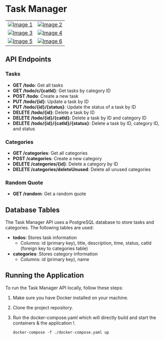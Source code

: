 # Task Manager

|  |  |
| --- | --- |
| [![Image 1](https://git-bitbucket.aws.fico.com:8443/users/ujjwallnu/repos/test/raw/ss/1.png)](https://git-bitbucket.aws.fico.com:8443/users/ujjwallnu/repos/test/raw/ss/1.png) | [![Image 2](https://git-bitbucket.aws.fico.com:8443/users/ujjwallnu/repos/test/raw/ss/2.png)](https://git-bitbucket.aws.fico.com:8443/users/ujjwallnu/repos/test/raw/ss/2.png) |
| [![Image 3](https://git-bitbucket.aws.fico.com:8443/users/ujjwallnu/repos/test/raw/ss/3.png)](https://git-bitbucket.aws.fico.com:8443/users/ujjwallnu/repos/test/raw/ss/3.png) | [![Image 4](https://git-bitbucket.aws.fico.com:8443/users/ujjwallnu/repos/test/raw/ss/4.png)](https://git-bitbucket.aws.fico.com:8443/users/ujjwallnu/repos/test/raw/ss/4.png) |
| [![Image 5](https://git-bitbucket.aws.fico.com:8443/users/ujjwallnu/repos/test/raw/ss/5.png)](https://git-bitbucket.aws.fico.com:8443/users/ujjwallnu/repos/test/raw/ss/5.png) | [![Image 6](https://git-bitbucket.aws.fico.com:8443/users/ujjwallnu/repos/test/raw/ss/6.png)](https://git-bitbucket.aws.fico.com:8443/users/ujjwallnu/repos/test/raw/ss/6.png) |


## API Endpoints

### Tasks

- **GET /todo**: Get all tasks
- **GET /todo/c/{catId}**: Get tasks by category ID
- **POST /todo**: Create a new task
- **PUT /todo/{id}**: Update a task by ID
- **PUT /todo/{id}/{status}**: Update the status of a task by ID
- **DELETE /todo/{id}**: Delete a task by ID
- **DELETE /todo/{id}/{catId}**: Delete a task by ID and category ID
- **DELETE /todo/{id}/{catId}/{status}**: Delete a task by ID, category ID, and status

### Categories

- **GET /categories**: Get all categories
- **POST /categories**: Create a new category
- **DELETE /categories/{id}**: Delete a category by ID
- **DELETE /categories/deleteUnused**: Delete all unused categories

### Random Quote

- **GET /random**: Get a random quote

## Database Tables

The Task Manager API uses a PostgreSQL database to store tasks and categories. The following tables are used:

- **todos**: Stores task information
  - Columns: id (primary key), title, description, time, status, catId (foreign key to categories table)
- **categories**: Stores category information
  - Columns: id (primary key), name

## Running the Application

To run the Task Manager API locally, follow these steps:

1. Make sure you have Docker installed on your machine.
2. Clone the project repository.
3. Run the docker-compose.yaml which will directly build and start the containers & the application !.

   ```shell
   docker-compose -f ./docker-compose.yaml up
   ```
